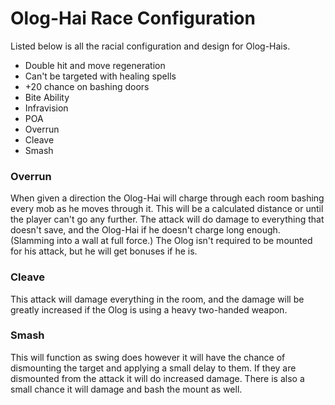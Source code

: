 # Olog-Hai Race Configuration

Listed below is all the racial configuration and design for Olog-Hais.
* Double hit and move regeneration
* Can't be targeted with healing spells
* +20 chance on bashing doors
* Bite Ability
* Infravision
* POA
* Overrun
* Cleave
* Smash

### Overrun
When given a direction the Olog-Hai will charge through each room bashing every mob as he moves through it. This will be a calculated distance or until the player can't go any further. The attack will do damage to everything that doesn't save, and the Olog-Hai if he doesn't charge long enough. (Slamming into a wall at full force.) The Olog isn't required to be mounted for his attack, but he will get bonuses if he is.

### Cleave
This attack will damage everything in the room, and the damage will be greatly increased if the Olog is using a heavy two-handed weapon.

### Smash
This will function as swing does however it will have the chance of dismounting the target and applying a small delay to them. If they are dismounted from the attack it will do increased damage. There is also a small chance it will damage and bash the mount as well.
